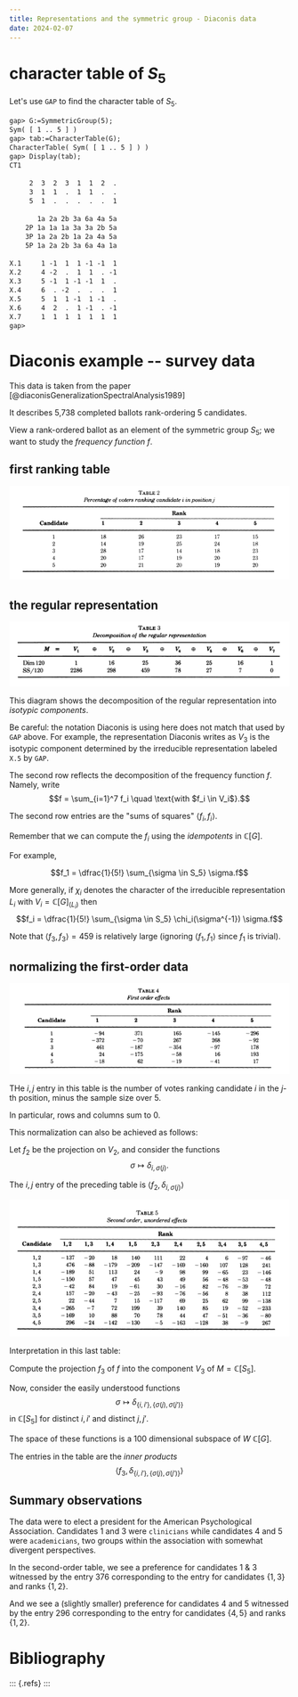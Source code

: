 ```yaml
---
title: Representations and the symmetric group - Diaconis data
date: 2024-02-07
---
```


# character table of $S_5$

Let's use `GAP` to find the character table of $S_5$.

``` 
gap> G:=SymmetricGroup(5);
Sym( [ 1 .. 5 ] )
gap> tab:=CharacterTable(G);
CharacterTable( Sym( [ 1 .. 5 ] ) )
gap> Display(tab);
CT1

     2  3  2  3  1  1  2  .
     3  1  1  .  1  1  .  .
     5  1  .  .  .  .  .  1

       1a 2a 2b 3a 6a 4a 5a
    2P 1a 1a 1a 3a 3a 2b 5a
    3P 1a 2a 2b 1a 2a 4a 5a
    5P 1a 2a 2b 3a 6a 4a 1a

X.1     1 -1  1  1 -1 -1  1
X.2     4 -2  .  1  1  . -1
X.3     5 -1  1 -1 -1  1  .
X.4     6  . -2  .  .  .  1
X.5     5  1  1 -1  1 -1  .
X.6     4  2  .  1 -1  . -1
X.7     1  1  1  1  1  1  1
gap> 
```


# Diaconis example -- survey data

This data is taken from the paper [@diaconisGeneralizationSpectralAnalysis1989]

It describes 5,738 completed ballots rank-ordering 5 candidates.

View a rank-ordered ballot as an element of the symmetric group $S_5$; we want
to study the *frequency function* $f$.

## first ranking table

![](/course-assets/images/diaconis-1.png)

## the regular representation

![](/course-assets/images/diaconis-2.png)

This diagram shows the decomposition of the regular representation into
*isotypic components*.

Be careful: the notation Diaconis is using here does not match that
used by `GAP` above.  For example, the representation Diaconis writes
as $V_3$ is the isotypic component determined by the irreducible
representation labeled `X.5` by `GAP`.

The second row reflects the decomposition of the frequency function $f$. Namely,
write 
$$f = \sum_{i=1}^7 f_i \quad \text{with $f_i \in V_i$}.$$

The second row entries are the "sums of squares" $\langle f_i,f_i \rangle$.

Remember that we can compute the $f_i$ using the *idempotents* in
$\mathbb{C}[G]$.

For example, 

$$f_1 = \dfrac{1}{5!} \sum_{\sigma \in S_5} \sigma.f$$

More generally, if $\chi_i$ denotes the character of the irreducible
representation $L_i$ with $V_i = \mathbb{C}[G]_{(L_i)}$ then 
$$f_i = \dfrac{1}{5!} \sum_{\sigma \in S_5} \chi_i(\sigma^{-1}) \sigma.f$$

Note that $\langle f_3,f_3 \rangle = 459$ is relatively large
(ignoring $\langle f_1,f_1 \rangle$ since $f_1$ is trivial).

## normalizing the first-order data

![](/course-assets/images/diaconis-2.5.png)

THe $i,j$ entry in this table is the number of votes ranking candidate $i$ in the $j$-th position,
minus the sample size over 5. 

In particular, rows and columns sum to 0.

This normalization can also be achieved as follows:

Let $f_2$ be the projection on $V_2$, and consider the functions
$$\sigma \mapsto \delta_{i,\sigma(j)}.$$

The $i,j$ entry of the preceding table is $\langle f_2 , \delta_{i,\sigma(j)} \rangle$

![](/course-assets/images/diaconis-3.png)

Interpretation in this last table:

Compute the projection $f_3$ of $f$ into the component $V_3$ of $M = \mathbb{C}[S_5]$.

Now, consider the easily understood functions
$$\sigma \mapsto \delta_{\{i,i'\},\{\sigma(j),\sigma(j')\}}$$
in $\mathbb{C}[S_5]$ for distinct $i,i'$ and distinct $j,j'$.

The space of these functions is a 100 dimensional subspace of $W$ $\mathbb{C}[G]$.

The entries in the table are the *inner products*
$$\langle f_3 , \delta_{\{i,i'\},\{\sigma(j),\sigma(j')\}} \rangle$$


## Summary observations

The data were to elect a president for the American Psychological
Association.  Candidates 1 and 3 were `clinicians` while candidates 4
and 5 were `academicians`, two groups within the association with
somewhat divergent perspectives.

In the second-order table, we see a preference for candidates  1 & 3 witnessed
by the entry 376 corresponding to the entry for candidates $\{1,3\}$ and ranks $\{1,2\}$.

And we see a (slightly smaller) preference for candidates 4 and 5 witnessed by the entry
296 corresponding to the entry for candidates $\{4,5\}$ and ranks $\{1,2\}$.

# Bibliography

::: {.refs}
:::

